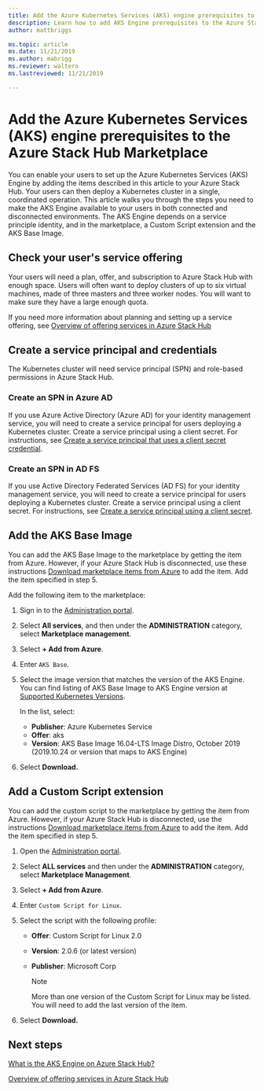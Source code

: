 ```yaml
---
title: Add the Azure Kubernetes Services (AKS) engine prerequisites to the Azure Stack Hub Marketplace 
description: Learn how to add AKS Engine prerequisites to the Azure Stack Hub Marketplace.
author: mattbriggs

ms.topic: article
ms.date: 11/21/2019
ms.author: mabrigg
ms.reviewer: waltero
ms.lastreviewed: 11/21/2019

---
```


# Add the Azure Kubernetes Services (AKS) engine prerequisites to the Azure Stack Hub Marketplace

You can enable your users to set up the Azure Kubernetes Services (AKS) Engine by adding the items described in this article to your Azure Stack Hub. Your users can then deploy a Kubernetes cluster in a single, coordinated operation. This article walks you through the steps you need to make the AKS Engine available to your users in both connected and disconnected environments. The AKS Engine depends on a service principle identity, and in the marketplace, a Custom Script extension and the AKS Base Image.

## Check your user's service offering

Your users will need a plan, offer, and subscription to Azure Stack Hub with enough space. Users will often want to deploy clusters of up to six virtual machines, made of three masters and three worker nodes. You will want to make sure they have a large enough quota.

If you need more information about planning and setting up a service offering, see [Overview of offering services in Azure Stack Hub](service-plan-offer-subscription-overview.md)

## Create a service principal and credentials

The Kubernetes cluster will need service principal (SPN) and role-based permissions in Azure Stack Hub.

### Create an SPN in Azure AD

If you use Azure Active Directory (Azure AD) for your identity management service, you will need to create a service principal for users deploying a Kubernetes cluster. Create a service principal using a client secret. For instructions, see [Create a service principal that uses a client secret credential](azure-stack-create-service-principals.md#create-a-service-principal-that-uses-a-client-secret-credential).

### Create an SPN in AD FS

If you use Active Directory Federated Services (AD FS) for your identity management service, you will need to create a service principal for users deploying a Kubernetes cluster. Create a service principal using a client secret. For instructions, see [Create a service principal using a client secret](azure-stack-create-service-principals.md#create-a-service-principal-that-uses-client-secret-credentials).

## Add the AKS Base Image

You can add the AKS Base Image to the marketplace by getting the item from Azure. However, if your Azure Stack Hub is disconnected, use these instructions [Download marketplace items from Azure](https://docs.microsoft.com/azure-stack/operator/azure-stack-download-azure-marketplace-item?view=azs-1908#disconnected-or-a-partially-connected-scenario) to add the item. Add the item specified in step 5.

Add the following item to the marketplace:

1. Sign in to the [Administration portal](https://adminportal.local.azurestack.external).

1. Select **All services**, and then under the **ADMINISTRATION** category, select **Marketplace management**.

1. Select **+ Add from Azure**.

1. Enter `AKS Base`.

1. Select the image version that matches the version of the AKS Engine. You can find listing of AKS Base Image to AKS Engine version at [Supported Kubernetes Versions](https://github.com/Azure/aks-engine/blob/master/docs/topics/azure-stack.md#supported-kubernetes-versions). 

    In the list, select:
    - **Publisher**: Azure Kubernetes Service
    - **Offer**: aks
    - **Version**: AKS Base Image 16.04-LTS Image Distro, October 2019 (2019.10.24 or version that maps to AKS Engine)

1. Select **Download.**

## Add a Custom Script extension

You can add the custom script to the marketplace by getting the item from Azure. However, if your Azure Stack Hub is disconnected, use the instructions [Download marketplace items from Azure](https://docs.microsoft.com/azure-stack/operator/azure-stack-download-azure-marketplace-item?view=azs-1908#disconnected-or-a-partially-connected-scenario) to add the item.  Add the item specified in step 5.

1. Open the [Administration portal](https://adminportal.local.azurestack.external).

1. Select **ALL services** and then under the **ADMINISTRATION** category, select **Marketplace Management**.

1. Select **+ Add from Azure**.

1. Enter `Custom Script for Linux`.

1. Select the script with the following profile:
   - **Offer**: Custom Script for Linux 2.0
   - **Version**: 2.0.6 (or latest version)
   - **Publisher**: Microsoft Corp

     > [!Note]  
     > More than one version of the Custom Script for Linux may be listed. You will need to add the last version of the item.

1. Select **Download.**

## Next steps

[What is the AKS Engine on Azure Stack Hub?](../user/azure-stack-kubernetes-aks-engine-overview.md)

[Overview of offering services in Azure Stack Hub](service-plan-offer-subscription-overview.md)
